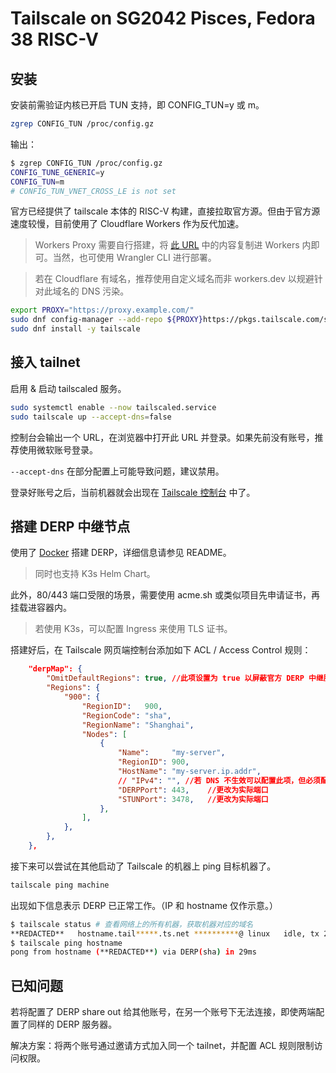 # Tailscale on SG2042 Pisces, Fedora 38 RISC-V

## 安装

安装前需验证内核已开启 TUN 支持，即 CONFIG_TUN=y 或 m。

```bash
zgrep CONFIG_TUN /proc/config.gz
```

输出：

```bash
$ zgrep CONFIG_TUN /proc/config.gz
CONFIG_TUNE_GENERIC=y
CONFIG_TUN=m
# CONFIG_TUN_VNET_CROSS_LE is not set
```

官方已经提供了 tailscale 本体的 RISC-V 构建，直接拉取官方源。但由于官方源速度较慢，目前使用了 Cloudflare Workers 作为反代加速。

> Workers Proxy 需要自行搭建，将 [此 URL](https://github.com/netnr/workers/blob/main/pages/_worker.js) 中的内容复制进 Workers 内即可。当然，也可使用 Wrangler CLI 进行部署。

> 若在 Cloudflare 有域名，推荐使用自定义域名而非 workers.dev 以规避针对此域名的 DNS 污染。

```bash
export PROXY="https://proxy.example.com/"
sudo dnf config-manager --add-repo ${PROXY}https://pkgs.tailscale.com/stable/fedora/38/tailscale.repo
sudo dnf install -y tailscale
```

## 接入 tailnet

启用 & 启动 tailscaled 服务。

```bash
sudo systemctl enable --now tailscaled.service
sudo tailscale up --accept-dns=false
```

控制台会输出一个 URL，在浏览器中打开此 URL 并登录。如果先前没有账号，推荐使用微软账号登录。

`--accept-dns` 在部分配置上可能导致问题，建议禁用。

登录好账号之后，当前机器就会出现在 [Tailscale 控制台](https://login.tailscale.com/admin/machines) 中了。

## 搭建 DERP 中继节点

使用了 [Docker](https://hub.docker.com/r/dextercai/derper) 搭建 DERP，详细信息请参见 README。

> 同时也支持 K3s Helm Chart。

此外，80/443 端口受限的场景，需要使用 acme.sh 或类似项目先申请证书，再挂载进容器内。

> 若使用 K3s，可以配置 Ingress 来使用 TLS 证书。

搭建好后，在 Tailscale 网页端控制台添加如下 ACL / Access Control 规则：

```json
	"derpMap": {
		"OmitDefaultRegions": true, //此项设置为 true 以屏蔽官方 DERP 中继服务器
		"Regions": {
			"900": {
				"RegionID":   900,
				"RegionCode": "sha",
				"RegionName": "Shanghai",
				"Nodes": [
					{
						"Name":     "my-server",
						"RegionID": 900,
						"HostName": "my-server.ip.addr",
                        // "IPv4": "", //若 DNS 不生效可以配置此项，但必须配置 HostName 否则无法验证 TLS SNI
						"DERPPort": 443,    //更改为实际端口
						"STUNPort": 3478,   //更改为实际端口
					},
				],
			},
		},
	},
```

接下来可以尝试在其他启动了 Tailscale 的机器上 ping 目标机器了。

```bash
tailscale ping machine
```

出现如下信息表示 DERP 已正常工作。（IP 和 hostname 仅作示意。）

```bash
$ tailscale status # 查看网络上的所有机器，获取机器对应的域名
**REDACTED**   hostname.tail*****.ts.net **********@ linux   idle, tx 22112 rx 15112
$ tailscale ping hostname
pong from hostname (**REDACTED**) via DERP(sha) in 29ms
```

## 已知问题

若将配置了 DERP share out 给其他账号，在另一个账号下无法连接，即使两端配置了同样的 DERP 服务器。

解决方案：将两个账号通过邀请方式加入同一个 tailnet，并配置 ACL 规则限制访问权限。